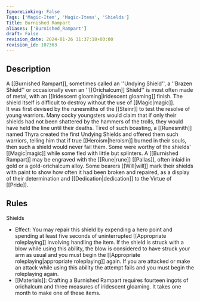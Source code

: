 ```yaml
---
IgnoreLinking: False
Tags: ['Magic-Item', 'Magic-Items', 'Shields']
Title: Burnished Rampart
aliases: ['Burnished_Rampart']
draft: False
revision_date: 2024-01-26 11:37:18+00:00
revision_id: 107363
---
```


## Description
A [[Burnished Rampart]], sometimes called an ''Undying Shield'', a ''Brazen Shield'' or occasionally even an ''[[Orichalcum]] Shield'' is most often made of metal, with an [[Iridescent gloaming|iridescent gloaming]] finish. The shield itself is difficult to destroy without the use of [[Magic|magic]].  
It was first devised by the runesmiths of the [[Steinr]] to test the resolve of young warriors. Many cocky youngsters would claim that if only their shields had not been shattered by the hammers of the trolls, they would have held the line until their deaths. Tired of such boasting, a [[Runesmith]] named Thyra created the first Undying Shields and offered them such warriors, telling him that if true [[Heroism|heroism]] burned in their souls, then such a shield would never fail them. Some were worthy of the shields' [[Magic|magic]] while some fled with little but splinters.
A [[Burnished Rampart]] may be engraved with the [[Rune|rune]] [[Pallas]], often inlaid in gold or a gold-orichalcum alloy. Some bearers [[Will|will]] mark their shields with paint to show how often it had been broken and repaired, as a display of their determination and [[Dedication|dedication]] to the Virtue of [[Pride]].
## Rules
Shields
* Effect: You may repair this shield by expending a hero point and spending at least five seconds of uninterrupted [[Appropriate roleplaying]] involving handling the item. If the shield is struck with a blow while using this ability, the blow is considered to have struck your arm as usual and you must begin the [[Appropriate roleplaying|appropriate roleplaying]] again. If you are attacked or make an attack while using this ability the attempt fails and you must begin the roleplaying again.
* [[Materials]]: Crafting a Burnished Rampart requires fourteen ingots of orichalcum and three measures of iridescent gloaming. It takes one month to make one of these items.